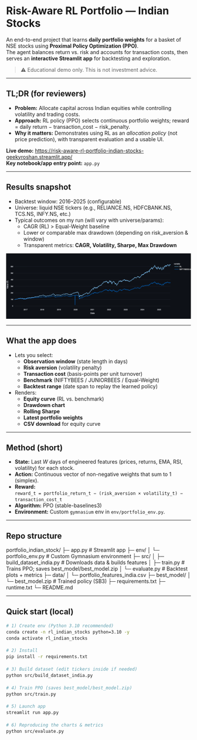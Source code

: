 # Risk-Aware RL Portfolio — Indian Stocks

An end-to-end project that learns **daily portfolio weights** for a basket of NSE stocks using **Proximal Policy Optimization (PPO)**.  
The agent balances return vs. risk and accounts for transaction costs, then serves an **interactive Streamlit app** for backtesting and exploration.

> ⚠️ Educational demo only. This is not investment advice.

---

## TL;DR (for reviewers)

- **Problem:** Allocate capital across Indian equities while controlling volatility and trading costs.
- **Approach:** RL policy (PPO) selects continuous portfolio weights; reward = daily return − transaction_cost − risk_penalty.
- **Why it matters:** Demonstrates using RL as an *allocation policy* (not price prediction), with transparent evaluation and a usable UI.

**Live demo:** https://risk-aware-rl-portfolio-indian-stocks-geekyroshan.streamlit.app/  
**Key notebook/app entry point:** `app.py`

---

## Results snapshot

- Backtest window: 2016–2025 (configurable)
- Universe: liquid NSE tickers (e.g., RELIANCE.NS, HDFCBANK.NS, TCS.NS, INFY.NS, etc.)
- Typical outcomes on my run (will vary with universe/params):
  - CAGR (RL) > Equal-Weight baseline
  - Lower or comparable max drawdown (depending on risk_aversion & window)
  - Transparent metrics: **CAGR, Volatility, Sharpe, Max Drawdown**



![Equity curve](newplot.png)

---

## What the app does

- Lets you select:
  - **Observation window** (state length in days)
  - **Risk aversion** (volatility penalty)
  - **Transaction cost** (basis-points per unit turnover)
  - **Benchmark** (NIFTYBEES / JUNIORBEES / Equal-Weight)
  - **Backtest range** (date span to replay the learned policy)
- Renders:
  - **Equity curve** (RL vs. benchmark)
  - **Drawdown chart**
  - **Rolling Sharpe**
  - **Latest portfolio weights**
  - **CSV download** for equity curve

---

## Method (short)

- **State:** Last *W* days of engineered features (prices, returns, EMA, RSI, volatility) for each stock.
- **Action:** Continuous vector of non-negative weights that sum to 1 (simplex).
- **Reward:**  
  `reward_t = portfolio_return_t − (risk_aversion × volatility_t) − transaction_cost_t`
- **Algorithm:** PPO (stable-baselines3)
- **Environment:** Custom `gymnasium` env in `env/portfolio_env.py`.

---

## Repo structure
portfolio_indian_stock/
├─ app.py                     # Streamlit app
├─ env/
│  └─ portfolio_env.py        # Custom Gymnasium environment
├─ src/
│  ├─ build_dataset_india.py  # Downloads data & builds features
│  ├─ train.py                # Trains PPO; saves best_model/best_model.zip
│  └─ evaluate.py             # Backtest plots + metrics
├─ data/
│  └─ portfolio_features_india.csv
├─ best_model/
│  └─ best_model.zip          # Trained policy (SB3)
├─ requirements.txt
├─ runtime.txt
└─ README.md


---

## Quick start (local)

```bash
# 1) Create env (Python 3.10 recommended)
conda create -n rl_indian_stocks python=3.10 -y
conda activate rl_indian_stocks

# 2) Install
pip install -r requirements.txt

# 3) Build dataset (edit tickers inside if needed)
python src/build_dataset_india.py

# 4) Train PPO (saves best_model/best_model.zip)
python src/train.py

# 5) Launch app
streamlit run app.py

# 6) Reproducing the charts & metrics
python src/evaluate.py